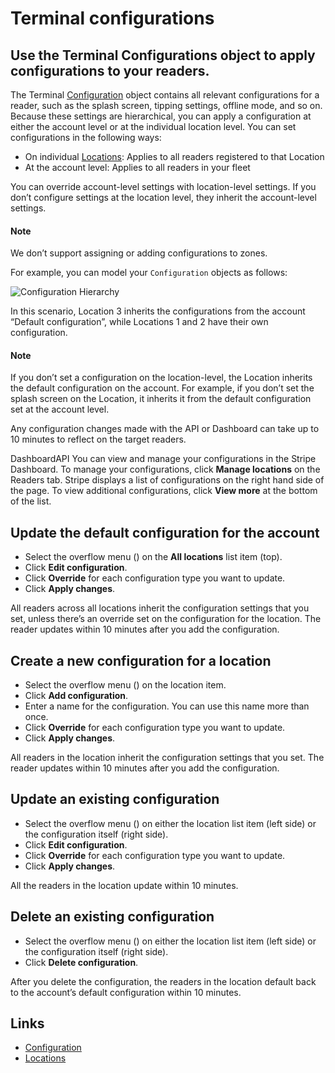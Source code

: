# Terminal configurations

## Use the Terminal Configurations object to apply configurations to your readers.

The Terminal [Configuration](https://docs.stripe.com/api/terminal/configuration)
object contains all relevant configurations for a reader, such as the splash
screen, tipping settings, offline mode, and so on. Because these settings are
hierarchical, you can apply a configuration at either the account level or at
the individual location level. You can set configurations in the following ways:

- On individual [Locations](https://docs.stripe.com/api/terminal/locations):
Applies to all readers registered to that Location
- At the account level: Applies to all readers in your fleet

You can override account-level settings with location-level settings. If you
don’t configure settings at the location level, they inherit the account-level
settings.

#### Note

We don’t support assigning or adding configurations to zones.

For example, you can model your `Configuration` objects as follows:

![Configuration
Hierarchy](https://b.stripecdn.com/docs-statics-srv/assets/configuration-object-tree.5ec745ad57500a800c4f34f0a970224e.png)

In this scenario, Location 3 inherits the configurations from the account
“Default configuration”, while Locations 1 and 2 have their own configuration.

#### Note

If you don’t set a configuration on the location-level, the Location inherits
the default configuration on the account. For example, if you don’t set the
splash screen on the Location, it inherits it from the default configuration set
at the account level.

Any configuration changes made with the API or Dashboard can take up to 10
minutes to reflect on the target readers.

DashboardAPI
You can view and manage your configurations in the Stripe Dashboard. To manage
your configurations, click **Manage locations** on the Readers tab. Stripe
displays a list of configurations on the right hand side of the page. To view
additional configurations, click **View more** at the bottom of the list.

## Update the default configuration for the account

- Select the overflow menu () on the **All locations** list item (top).
- Click **Edit configuration**.
- Click **Override** for each configuration type you want to update.
- Click **Apply changes**.

All readers across all locations inherit the configuration settings that you
set, unless there’s an override set on the configuration for the location. The
reader updates within 10 minutes after you add the configuration.

## Create a new configuration for a location

- Select the overflow menu () on the location item.
- Click **Add configuration**.
- Enter a name for the configuration. You can use this name more than once.
- Click **Override** for each configuration type you want to update.
- Click **Apply changes**.

All readers in the location inherit the configuration settings that you set. The
reader updates within 10 minutes after you add the configuration.

## Update an existing configuration

- Select the overflow menu () on either the location list item (left side) or
the configuration itself (right side).
- Click **Edit configuration**.
- Click **Override** for each configuration type you want to update.
- Click **Apply changes**.

All the readers in the location update within 10 minutes.

## Delete an existing configuration

- Select the overflow menu () on either the location list item (left side) or
the configuration itself (right side).
- Click **Delete configuration**.

After you delete the configuration, the readers in the location default back to
the account’s default configuration within 10 minutes.

## Links

- [Configuration](https://docs.stripe.com/api/terminal/configuration)
- [Locations](https://docs.stripe.com/api/terminal/locations)